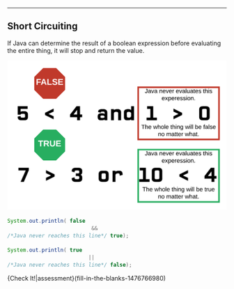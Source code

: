 ----------

## Short Circuiting

If Java can determine the result of a boolean expression before evaluating the entire thing, it will stop and return the value.

![Short Circuiting](.guides/img/shortcircuiting.png)

```Java
System.out.println( false 
                           && 
/*Java never reaches this line*/ true); 

System.out.println( true 
                          || 
/*Java never reaches this line*/ false); 
```

{Check It!|assessment}(fill-in-the-blanks-1476766980)
